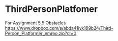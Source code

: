 # ThirdPersonPlatfomer
For Assignment 5.5 Obstacles 
https://www.dropbox.com/s/abda41iyk199b24/Third-Person_Platformer_emreo.zip?dl=0
